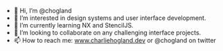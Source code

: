 - 👋 Hi, I’m @chogland
- 👀 I’m interested in design systems and user interface development.
- 🌱 I’m currently learning NX and StencilJS.
- 💞️ I’m looking to collaborate on any challenging interface projects.
- 📫 How to reach me: www.charliehogland.dev or @chogland on twitter

<!---
chogland/chogland is a ✨ special ✨ repository because its `README.md` (this file) appears on your GitHub profile.
You can click the Preview link to take a look at your changes.
--->
